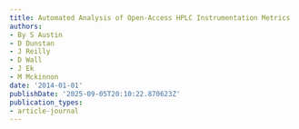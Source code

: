 ```yaml
---
title: Automated Analysis of Open-Access HPLC Instrumentation Metrics
authors:
- By S Austin
- D Dunstan
- J Reilly
- D Wall
- J Ek
- M Mckinnon
date: '2014-01-01'
publishDate: '2025-09-05T20:10:22.870623Z'
publication_types:
- article-journal
---
```

